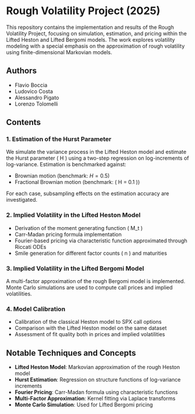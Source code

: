 # Rough Volatility Project (2025)

This repository contains the implementation and results of the Rough Volatility Project, focusing on simulation, estimation, and pricing within the Lifted Heston and Lifted Bergomi models. The work explores volatility modeling with a special emphasis on the approximation of rough volatility using finite-dimensional Markovian models.

## Authors

- Flavio Boccia  
- Ludovico Costa  
- Alessandro Pigato  
- Lorenzo Tolomelli

## Contents

### 1. Estimation of the Hurst Parameter

We simulate the variance process in the Lifted Heston model and estimate the Hurst parameter \( H \) using a two-step regression on log-increments of log-variance. Estimation is benchmarked against:

- Brownian motion (benchmark: $H = 0.5$)
- Fractional Brownian motion (benchmark: \( H = 0.1 \))

For each case, subsampling effects on the estimation accuracy are investigated.

### 2. Implied Volatility in the Lifted Heston Model

- Derivation of the moment generating function \( M_t \)
- Carr-Madan pricing formula implementation
- Fourier-based pricing via characteristic function approximated through Riccati ODEs
- Smile generation for different factor counts \( n \) and maturities

### 3. Implied Volatility in the Lifted Bergomi Model

A multi-factor approximation of the rough Bergomi model is implemented. Monte Carlo simulations are used to compute call prices and implied volatilities.

### 4. Model Calibration

- Calibration of the classical Heston model to SPX call options
- Comparison with the Lifted Heston model on the same dataset
- Assessment of fit quality both in prices and implied volatilities

## Notable Techniques and Concepts

- **Lifted Heston Model**: Markovian approximation of the rough Heston model
- **Hurst Estimation**: Regression on structure functions of log-variance increments
- **Fourier Pricing**: Carr-Madan formula using characteristic functions
- **Multi-Factor Approximation**: Kernel fitting via Laplace transforms
- **Monte Carlo Simulation**: Used for Lifted Bergomi pricing
